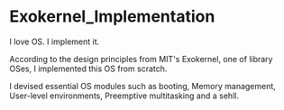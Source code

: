 # Exokernel_Implementation
I love OS. I implement it.

According to the design principles from MIT's Exokernel, one of library OSes, I implemented this OS from scratch.

I devised essential OS modules such as booting, Memory management, User-level environments, Preemptive multitasking and a sehll.
